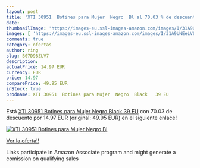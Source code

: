 ```yaml
---
layout: post
title: 'XTI 30951  Botines para Mujer  Negro  Bl al 70.03 % de descuento'
date: 
thumbnailImage: 'https://images-eu.ssl-images-amazon.com/images/I/31A9UNEeLVL._SL200_.jpg'
images: [ 'https://images-eu.ssl-images-amazon.com/images/I/31A9UNEeLVL._SL200_.jpg' ]
comments: true
category: ofertas
author: ring
slug: B07D9BZLV7
description:
actualPrice: 14.97 EUR
currency: EUR
price: 14.97
comparePrice: 49.95 EUR
inStock: true
prodname: XTI 30951  Botines para Mujer  Negro  Black   39 EU
---
```


Está [XTI 30951  Botines para Mujer  Negro  Black   39 EU](https://www.amazon.es/dp/B07D9BZLV7/?tag=tolees-21) con 70.03 de descuento por 14.97 EUR (original: 49.95 EUR) en el siguiente enlace!

[![XTI 30951  Botines para Mujer  Negro  Bl](https://images-eu.ssl-images-amazon.com/images/I/31A9UNEeLVL._SL200_.jpg)](https://www.amazon.es/dp/B07D9BZLV7/?tag=tolees-21)

[Ver la oferta!!](https://www.amazon.es/dp/B07D9BZLV7/?tag=tolees-21)

Links participate in Amazon Associate program and might generate a comission on qualifying sales



